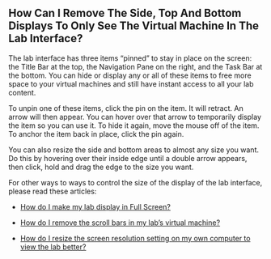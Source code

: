 ## How Can I Remove The Side, Top And Bottom Displays To Only See The Virtual Machine In The Lab Interface?

The lab interface has three items “pinned” to stay in place on the screen: the Title Bar at the top, the Navigation Pane on the right, and the Task Bar at the bottom. You can hide or display any or all of these items to free more space to your virtual machines and still have instant access to all your lab content.

To unpin one of these items, click the pin on the item. It will retract. An arrow will then appear. You can hover over that arrow to temporarily display the item so you can use it. To hide it again, move the mouse off of the item. To anchor the item back in place, click the pin again.

You can also resize the side and bottom areas to almost any size you want. Do this by hovering over their inside edge until a double arrow appears, then click, hold and drag the edge to the size you want.

For other ways to ways to control the size of the display of the lab interface, please read these articles:

- [How do I make my lab display in Full Screen?](how-do-i-make-my-lab-display-in-full-screen.md)

- [How do I remove the scroll bars in my lab’s virtual machine?](how-do-i-remove-the-scroll-bars-in-my-labs-virtual-machine.md)

- [How do I resize the screen resolution setting on my own computer to view the lab better?](how-do-i-resize-the-screen-resolution-setting-on-my-own-computer-to-view-the-lab-better.md)
